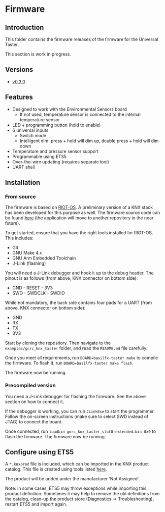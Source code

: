# Firmware

## Introduction
This folder contains the firmware releases of the firmware for the Universal
Taster.

This section is work in progress.

## Versions
* [v0.3.0](v0.3.0)

## Features
* Designed to work with the Environmental Sensors board
  * If not used, temperature sensor is connected to the internal temperature
    sensor
* LED + programming button (hold to enable)
* 6 universal inputs
  * Switch mode
  * Intelligent dim: press + hold will dim up, double press + hold will dim
    down
* Temperature and pressure sensor support
* Programmable using ETS5
* Over-the-wire updating (requires separate tool)
* UART shell

## Installation

### From source
The firmware is based on [RIOT-OS](https://github.com/RIOT-OS/RIOT). A
preliminary version of a KNX stack has been developed for this purpose as well.
The firmware source code can be found [here](https://github.com/basilfx/RIOT/tree/feature/knx/examples/gnrc_knx_taster)
(the application will move to another repository in the near future).

To get started, ensure that you have the right tools installed for RIOT-OS.
This includes:

* Git
* GNU Make 4.x
* GNU Arm Embedded Toolchain
* J-Link (flashing)

You will need a J-Link debugger and hook it up to the debug header. The pinout
is as follows (from above, KNX connector on bottom side):

* GND - RESET - 3V3
* SWO - SWDCLK - SWDIO

While not mandatory, the back side contains four pads for a UART (from above,
KNX connector on bottom side):

* GND
* RX
* TX
* 3V3

Start by cloning the repository. Then navigate to the `examples/gnrc_knx_taster`
folder, and read the `README.md` file carefully.

Once you meet all requirements, run `BOARD=basilfx-taster make` to compile the
firmware. To flash it, run `BOARD=basilfx-taster make flash`.

The firmware now be running.

### Precompiled version
You need a J-Link debugger for flashing the firmware. See the above section on
how to connect it.

If the debugger is working, you can run `JLinkExe` to start the programmer.
Follow the on-screen instructions (make sure to select SWD instead of JTAG) to
connect the board.

Once connected, run `loadbin gnrc_knx_taster_slot0-extended.bin 0x0` to flash
the firmware. The firmware now be running.

## Configure using ETS5
A `*.knxprod` file is included, which can be imported in the KNX product
catalog. This file is created using tools listed [here](https://github.com/basilfx/SignKnxProd).

The product will be added under the manufacturer 'Not Assigned'.

Note: in some cases, ETS5 may throw exceptions while importing this product
definition. Sometimes it may help to remove the old definitions from the
catalog, clean-up the product store (Diagnostics -> Troubleshooting), restart
ETS5 and import again.
